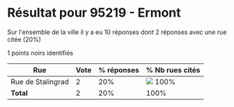 # Résultat pour 95219 - Ermont

Sur l'ensemble de la ville il y a eu 10 réponses dont 2 réponses avec une rue citée (20%)

1 points noirs identifiés

| Rue | Vote | % réponses | % Nb rues cités|
|-----|------|------------|----------------|
| Rue de Stalingrad | 2 | 20% | <img src="../../img/bar_100.gif" />&nbsp;100%|
| **Total** | 2 | 20% | 100%|
